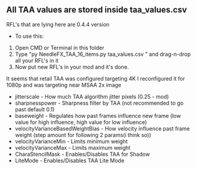 ## All TAA values are stored inside taa_values.csv
RFL's that are lying here are 0.4.4 version
- To use this:
1. Open CMD or Terminal in this folder
2. Type "py NeedleFX_TAA_16_items.py taa_values.csv " and drag-n-drop all your RFL's in it
3. Now put new RFL's in your mod and it's done.

It seems that retail TAA was configured targeting 4K
I reconfigured it for 1080p and was targeting near MSAA 2x image

- jitterscale - How much TAA algorithm jitter pixels (0.25 - mod)
- sharpnesspower - Sharpness filter by TAA (not recommended to go past default 0.1)
- baseweight - Regulates how past frames influence new frame (low value for high influence, high value for low influence)
- velocityVarianceBasedWeightBias - How velocity influence past frame weight (step amount for following 2 params(i think so))
- velocityVarianceMin - Limits minimum weight 
- velocityVarianceMax - Limits maximum weight
- CharaStencilMask - Enables/Disables TAA for Shadow 
- LiteMode - Enables/Disables TAA Lite Mode 
